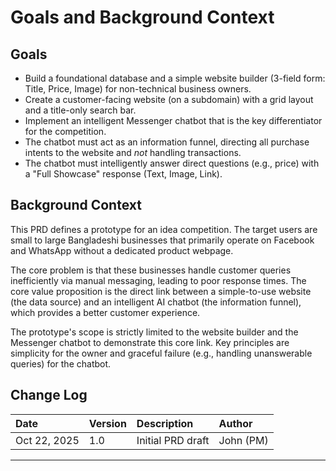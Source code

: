 # Goals and Background Context

## Goals
* Build a foundational database and a simple website builder (3-field form: Title, Price, Image) for non-technical business owners.
* Create a customer-facing website (on a subdomain) with a grid layout and a title-only search bar.
* Implement an intelligent Messenger chatbot that is the key differentiator for the competition.
* The chatbot must act as an information funnel, directing all purchase intents to the website and *not* handling transactions.
* The chatbot must intelligently answer direct questions (e.g., price) with a "Full Showcase" response (Text, Image, Link).

## Background Context
This PRD defines a prototype for an idea competition. The target users are small to large Bangladeshi businesses that primarily operate on Facebook and WhatsApp without a dedicated product webpage.

The core problem is that these businesses handle customer queries inefficiently via manual messaging, leading to poor response times. The core value proposition is the direct link between a simple-to-use website (the data source) and an intelligent AI chatbot (the information funnel), which provides a better customer experience.

The prototype's scope is strictly limited to the website builder and the Messenger chatbot to demonstrate this core link. Key principles are simplicity for the owner and graceful failure (e.g., handling unanswerable queries) for the chatbot.

## Change Log
| Date           | Version | Description        | Author    |
| :------------- | :------ | :----------------- | :-------- |
| Oct 22, 2025   | 1.0     | Initial PRD draft  | John (PM) |

---
